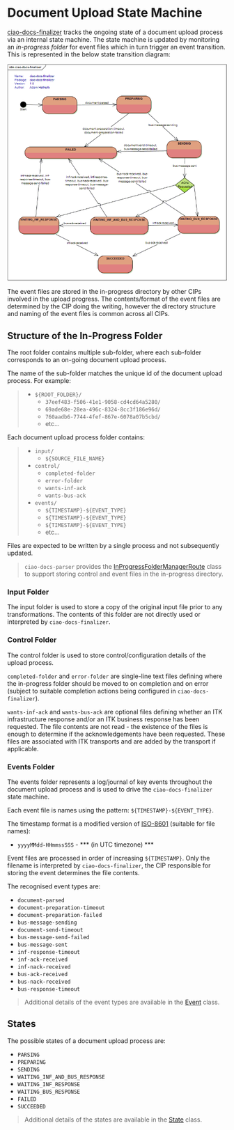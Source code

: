 # Document Upload State Machine

[ciao-docs-finalizer](../README.md) tracks the ongoing state of a document upload process via an internal state machine. The state machine is updated by monitoring an *in-progress folder* for event files which in turn trigger an event transition. This is represented in the below state transition diagram:

![State Chart](finalizer-state-chart.gif)

The event files are stored in the in-progress directory by other CIPs involved in the upload progress. The contents/format of the event files are determined by the CIP doing the writing, however the directory structure and naming of the event files is common across all CIPs.

## Structure of the In-Progress Folder 

The root folder contains multiple sub-folder, where each sub-folder corresponds to an on-going document upload process.

The name of the sub-folder matches the unique id of the document upload process. For example:

> -	`${ROOT_FOLDER}/`
>	- `37eef483-f506-41e1-9058-cd4cd64a5280/`
>	- `69ade68e-28ea-496c-8324-8cc3f186e96d/`
>	- `760aadb6-7744-4fef-867e-6078a07b5cbd/`
>	- etc...

Each document upload process folder contains:

> -	`input/`
>	-	`${SOURCE_FILE_NAME}`
> -	`control/`
>	-	`completed-folder`
>	-	`error-folder`
>	-	`wants-inf-ack`
>	-	`wants-bus-ack`
> -	`events/`
>	-	`${TIMESTAMP}-${EVENT_TYPE}`
>	-	`${TIMESTAMP}-${EVENT_TYPE}`
>	-	`${TIMESTAMP}-${EVENT_TYPE}`
>	-	etc...

Files are expected to be written by a single process and not subsequently updated.

> `ciao-docs-parser` provides the [InProgressFolderManagerRoute](https://github.com/nhs-ciao/ciao-docs-parser/blob/master/ciao-docs-parser-model/src/main/java/uk/nhs/ciao/docs/parser/route/InProgressFolderManagerRoute.java) class to support storing control and event files in the in-progress directory.

### Input Folder

The input folder is used to store a copy of the original input file prior to any transformations. The contents of this folder are not directly used or interpreted by `ciao-docs-finalizer`.

### Control Folder

The control folder is used to store control/configuration details of the upload process.

`completed-folder` and `error-folder` are single-line text files defining where the in-progress folder should be moved to on completion and on error (subject to suitable completion actions being configured in `ciao-docs-finalizer`).

`wants-inf-ack` and `wants-bus-ack` are optional files defining whether an ITK infrastructure response and/or an ITK business response has been requested. The file contents are not read - the existence of the files is enough to determine if the acknowledgements have been requested. These files are associated with ITK transports and are added by the transport if applicable.

### Events Folder

The events folder represents a log/journal of key events throughout the document upload process and is used to drive the `ciao-docs-finalizer` state machine.

Each event file is names using the pattern: `${TIMESTAMP}-${EVENT_TYPE}`.

The timestamp format is a modified version of [ISO-8601](https://en.wikipedia.org/wiki/ISO_8601) (suitable for file names):
-	`yyyyMMdd-HHmmssSSS` - *** (in UTC timezone) ***

Event files are processed in order of increasing `${TIMESTAMP}`. Only the filename is interpreted by `ciao-docs-finalizer`, the CIP responsible for storing the event determines the file contents.

The recognised event types are:
-	`document-parsed`
-	`document-preparation-timeout`
-	`document-preparation-failed`
-	`bus-message-sending`
-	`document-send-timeout`
-	`bus-message-send-failed`
-	`bus-message-sent`
-	`inf-response-timeout`
-	`inf-ack-received`
-	`inf-nack-received`
-	`bus-ack-received`
-	`bus-nack-received`
-	`bus-response-timeout`

> Additional details of the event types are available in the [Event](../src/main/java/uk/nhs/ciao/docs/finalizer/state/Event.java) class.

## States

The possible states of a document upload process are:
-	`PARSING`
-	`PREPARING`
-	`SENDING`
-	`WAITING_INF_AND_BUS_RESPONSE`
-	`WAITING_INF_RESPONSE`
-	`WAITING_BUS_RESPONSE`
-	`FAILED`
-	`SUCCEEDED`

> Additional details of the states are available in the [State](../src/main/java/uk/nhs/ciao/docs/finalizer/state/State.java) class.
